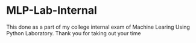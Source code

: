 # MLP-Lab-Internal
This done as a part of my college internal exam of Machine Learing Using Python Laboratory.
Thank you for taking out your time
